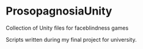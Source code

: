 # ProsopagnosiaUnity
Collection of Unity files for faceblindness games

Scripts written during my final project for university. 
